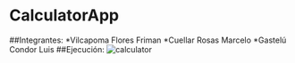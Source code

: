 # CalculatorApp

##Integrantes:
  *Vilcapoma Flores Friman
  *Cuellar Rosas Marcelo
  *Gastelú Condor Luis
##Ejecución:
![calculator](https://user-images.githubusercontent.com/54334317/84701169-17b57580-af1a-11ea-851a-96f50f285249.jpg)
